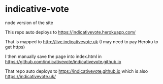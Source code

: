 # indicative-vote
node version of the site

This repo auto deploys to https://indicativevote.herokuapp.com/

That is mapped to http://live.indicativevote.uk (I may need to pay Heroku to get https)

I then manually save the page into index.html in https://github.com/indicativevote/indicativevote.github.io

That repo auto deploys to https://indicativevote.github.io which is also https://indicativevote.uk/
